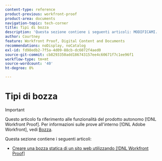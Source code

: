 ```yaml
---
content-type: reference
product-previous: workfront-proof
product-area: documents
navigation-topic: tech-corner
title: Tipi di bozza
description: 'Questa sezione contiene i seguenti articoli: MODIFICAMI.'
author: Courtney
feature: Workfront Proof, Digital Content and Documents
recommendations: noDisplay, noCatalog
exl-id: fd98edb2-7f5a-4d09-88cb-dc6072f4aed0
source-git-commit: cb8293350add186743157ee4c60671f7c1ee96f1
workflow-type: tm+mt
source-wordcount: '40'
ht-degree: 0%

---
```


# Tipi di bozza

>[!IMPORTANT]
>
>Questo articolo fa riferimento alle funzionalità del prodotto autonomo [!DNL Workfront Proof]. Per informazioni sulle prove all&#39;interno [!DNL Adobe Workfront], vedi [Bozza](../../../review-and-approve-work/proofing/proofing.md).

Questa sezione contiene i seguenti articoli:

* [Creare una bozza statica di un sito web utilizzando [!DNL Workfront Proof]](../../../workfront-proof/wp-tech-corner/proof-types/create-status-web-proof.md)
